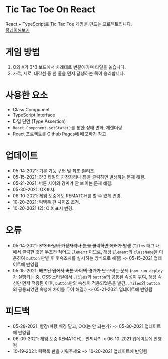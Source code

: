 # Tic Tac Toe On React
React + TypeScript로 Tic Tac Toe 게임을 만드는 프로젝트입니다.   
[플레이해보기](https://kuman514.github.io/tictactoe-react/)

# 게임 방법
1. O와 X가 3*3 보드에서 차례대로 번갈아가며 타일을 놓습니다.
2. 가로, 세로, 대각선 중 한 줄을 먼저 달성하는 쪽이 승리합니다.

# 사용한 요소
- Class Component
- TypeScript Interface
- 타입 단언 (Type Assertion)
- `React.Component.setState()`를 통한 상태 변화, 재렌더링
- React 프로젝트를 Github Pages에 배포하기 [참고](https://velog.io/@byjihye/react-github-pages)

# 업데이트
- 05-14-2021: 기본 기능 구현 및 최초 릴리즈.
- 05-15-2021: 3*3 타일의 가장자리나 틈을 클릭하면 발생하는 문제 해결.
- 05-21-2021: 버튼 사이의 경계가 안 보이는 문제 해결.
- 05-30-2021: OX표시.
- 06-10-2021: 게임 도중에도 REMATCH를 할 수 있게 변경.
- 10-20-2021: 틱택톡 판 사이즈 조정.
- 10-20-2021 (2): O X 표시 변경.

# 오류
- 05-14-2021: ~~3*3 타일의 가장자리나 틈을 클릭하면 에러가 발생~~ (`Tiles` 태그 내에서 클릭한 것은 무조건 적어도 `Element` 이므로, 해당 `Element`의 `className`을 이용하여 `button` 판별 후 후속조치를 실시하는 방식으로 해결) -> 05-15-2021 업데이트에 반영됨
- 05-15-2021: ~~배포된 앱에서 버튼 사이의 경계가 안 보이는 문제~~ (`npm run deploy`가 실행되는 중, CSS 스타일에서 `.Tiles`와 `button`의 공통된 속성이 묶여, 해당 속성만 먼저 적용된 이후, `button`만의 속성이 적용되었음을 발견. `.Tiles`와 `button`의 공통되었던 속성에 차이를 두어 해결.) -> 05-21-2021 업데이트에 반영됨

# 피드백
- 05-28-2021: 빨강/파랑 배경 말고, O/X는 안 되는가? -> 05-30-2021 업데이트에 반영됨
- 06-09-2021: 게임 도중 REMATCH는 안되나? -> 06-10-2021 업데이트에 반영됨
- 10-19-2021: 틱택톡 판을 키워주세요 -> 10-20-2021 업데이트에 반영됨